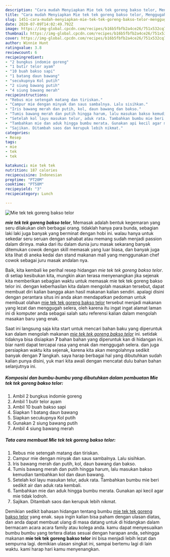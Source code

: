 ```yaml
---
description: "Cara mudah Menyiapkan Mie tek tek goreng bakso telor, Menggugah Selera"
title: "Cara mudah Menyiapkan Mie tek tek goreng bakso telor, Menggugah Selera"
slug: 1451-cara-mudah-menyiapkan-mie-tek-tek-goreng-bakso-telor-menggugah-selera
date: 2020-07-09T14:02:49.792Z
image: https://img-global.cpcdn.com/recipes/b16b5fbfb2a4ce26/751x532cq70/mie-tek-tek-goreng-bakso-telor-foto-resep-utama.jpg
thumbnail: https://img-global.cpcdn.com/recipes/b16b5fbfb2a4ce26/751x532cq70/mie-tek-tek-goreng-bakso-telor-foto-resep-utama.jpg
cover: https://img-global.cpcdn.com/recipes/b16b5fbfb2a4ce26/751x532cq70/mie-tek-tek-goreng-bakso-telor-foto-resep-utama.jpg
author: Winnie Hunt
ratingvalue: 3.8
reviewcount: 6
recipeingredient:
- "2 bungkus indomie goreng"
- "1 butir telor ayam"
- "10 buah bakso sapi"
- "1 batang daun bawang"
- "secukupnya Kol putih"
- "2 siung bawang putih"
- "4 siung bawang merah"
recipeinstructions:
- "Rebus mie setengah matang dan tiriskan."
- "Campur mie dengan minyak dan saus sambalnya. Lalu sisihkan."
- "Iris bawang merah dan putih, kol, daun bawang dan bakso."
- "Tumis bawang merah dan putih hingga harum, lalu masukan bakso kemudian tambahkan kol dan daun bawang."
- "Setelah kol layu masukan telur, aduk rata. Tambahkan bumbu mie beri sedikit air dan aduk rata kembali."
- "Tambahkan mie dan aduk hingga bumbu merata. Gunakan api kecil agar mie tidak lodroh."
- "Sajikan. Ditambah saos dan kerupuk lebih nikmat."
categories:
- Resep
tags:
- mie
- tek
- tek

katakunci: mie tek tek 
nutrition: 187 calories
recipecuisine: Indonesian
preptime: "PT20M"
cooktime: "PT58M"
recipeyield: "3"
recipecategory: Lunch

---
```



![Mie tek tek goreng bakso telor](https://img-global.cpcdn.com/recipes/b16b5fbfb2a4ce26/751x532cq70/mie-tek-tek-goreng-bakso-telor-foto-resep-utama.jpg)

<b><i>mie tek tek goreng bakso telor</i></b>, Memasak adalah bentuk kegemaran yang seru dilakukan oleh berbagai orang. tidaklah hanya para bunda, sebagian laki laki juga banyak yang berminat dengan hobi ini. walau hanya untuk sekedar seru seruan dengan sahabat atau memang sudah menjadi passion dalam dirinya. maka dari itu dalam dunia juru masak sekarang banyak ditemukan cowok dengan skill memasak yang luar biasa, dan banyak juga kita lihat di aneka kedai dan stand makanan mall yang menggunakan chef cowok sebagai juru masak andalan nya.



Baik, kita kembali ke perihal resep hidangan <i>mie tek tek goreng bakso telor</i>. di setiap kesibukan kita, mungkin akan terasa menyenangkan jika sejenak kita memberikan sebagian waktu untuk memasak mie tek tek goreng bakso telor ini. dengan keberhasilan kita dalam mengolah masakan tersebut, dapat membuat diri kalian bangga akan hasil makanan kalian sendiri. apalagi disini dengan perantara situs ini anda akan mendapatkan pedoman untuk membuat olahan <u>mie tek tek goreng bakso telor</u> tersebut menjadi makanan yang lezat dan menggugah selera, oleh karena itu ingat ingat alamat laman ini di komputer anda sebagai salah satu referensi kalian dalam mengolah masakan baru yang enak.


Saat ini langsung saja kita start untuk mencari bahan baku yang diperuntuk kan dalam mengolah makanan <u><i>mie tek tek goreng bakso telor</i></u> ini. setidak tidaknya bisa disiapkan <b>7</b> bahan bahan yang diperuntuk kan di hidangan ini. biar nanti dapat tercapai rasa yang enak dan menggugah selera. dan juga persiapkan waktu kita sejenak, karena kita akan mengolahnya sedikit banyak dengan <b>7</b> langkah. saya harap berbagai hal yang dibutuhkan sudah kalian punya disini, yuk mari kita awali dengan mencatat dulu bahan bahan selanjutnya ini.

<!--inarticleads1-->

##### Komposisi dan bumbu-bumbu yang dibutuhkan dalam pembuatan Mie tek tek goreng bakso telor:

1. Ambil 2 bungkus indomie goreng
1. Ambil 1 butir telor ayam
1. Ambil 10 buah bakso sapi
1. Siapkan 1 batang daun bawang
1. Siapkan secukupnya Kol putih
1. Gunakan 2 siung bawang putih
1. Ambil 4 siung bawang merah




<!--inarticleads2-->

##### Tata cara membuat Mie tek tek goreng bakso telor:

1. Rebus mie setengah matang dan tiriskan.
1. Campur mie dengan minyak dan saus sambalnya. Lalu sisihkan.
1. Iris bawang merah dan putih, kol, daun bawang dan bakso.
1. Tumis bawang merah dan putih hingga harum, lalu masukan bakso kemudian tambahkan kol dan daun bawang.
1. Setelah kol layu masukan telur, aduk rata. Tambahkan bumbu mie beri sedikit air dan aduk rata kembali.
1. Tambahkan mie dan aduk hingga bumbu merata. Gunakan api kecil agar mie tidak lodroh.
1. Sajikan. Ditambah saos dan kerupuk lebih nikmat.




Demikian sedikit bahasan hidangan tentang bumbu <u>mie tek tek goreng bakso telor</u> yang enak. saya ingin kalian bisa paham dengan ulasan diatas, dan anda dapat membuat ulang di masa datang untuk di hidangkan dalam bermacam acara acara family atau kolega anda. kamu dapat menyesuaikan bumbu bumbu yang tertera diatas sesuai dengan harapan anda, sehingga makanan <b>mie tek tek goreng bakso telor</b> ini bisa menjadi lebih lezat dan sempurna lagi. demikian ulasan singkat ini, sampai bertemu lagi di lain waktu. kami harap hari kamu menyenangkan.
